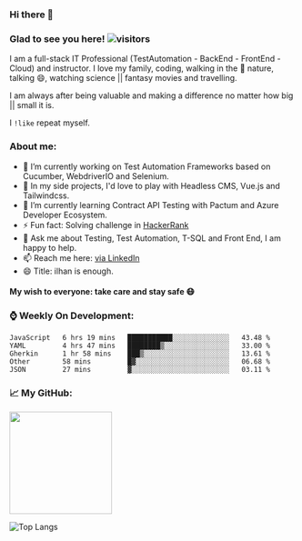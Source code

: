 ### Hi there 👋

<!--
**ikoral/ikoral** is a ✨ _special_ ✨ repository because its `README.md` (this file) appears on your GitHub profile.
-->

### Glad to see you here! ![visitors](https://visitor-badge.laobi.icu/badge?page_id=ikoral.ikoral)

I am a full-stack IT Professional (TestAutomation - BackEnd - FrontEnd - Cloud) and instructor. I love my family, coding, walking in the :herb: nature, talking 😄, watching science || fantasy movies and travelling.

I am always after being valuable and making a difference no matter how big || small it is.

I <code>!like</code> repeat myself.

### About me:
- 🔭 I’m currently working on Test Automation Frameworks based on Cucumber, WebdriverIO and Selenium.
- 🔭 In my side projects, I'd love to play with Headless CMS, Vue.js and Tailwindcss.
- 🌱 I’m currently learning Contract API Testing with Pactum and Azure Developer Ecosystem.
- ⚡ Fun fact: Solving challenge in [HackerRank](https://www.hackerrank.com/ikoral)
- 💬 Ask me about Testing, Test Automation, T-SQL and Front End, I am happy to help.
- 📫 Reach me here: [via LinkedIn](https://www.linkedin.com/in/ilhankoral/)
- 😄 Title: ilhan is enough.

#### My wish to everyone: take care and stay safe :mask:

### :watch: Weekly On Development:
<!--START_SECTION:waka-->
```text
JavaScript   6 hrs 19 mins   ███████████░░░░░░░░░░░░░░   43.48 % 
YAML         4 hrs 47 mins   ████████▒░░░░░░░░░░░░░░░░   33.00 % 
Gherkin      1 hr 58 mins    ███▒░░░░░░░░░░░░░░░░░░░░░   13.61 % 
Other        58 mins         █▓░░░░░░░░░░░░░░░░░░░░░░░   06.68 % 
JSON         27 mins         ▓░░░░░░░░░░░░░░░░░░░░░░░░   03.11 % 
```
<!--END_SECTION:waka-->

### :chart_with_upwards_trend: My GitHub:
<img height="180em" src="https://github-readme-stats.vercel.app/api?username=ikoral&show_icons=true&hide_border=true&&count_private=true&include_all_commits=true" /></span>

![Top Langs](https://github-readme-stats.vercel.app/api/top-langs/?username=ikoral&layout=compact)


